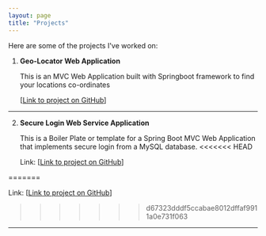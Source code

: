 ```yaml
---
layout: page
title: "Projects"
---
```

<!-- # Projects -->
Here are some of the projects I've worked on:

1. **Geo-Locator Web Application**
   
   This is an MVC Web Application built with Springboot framework to find your locations co-ordinates
   
   [[Link to project on GitHub](https://github.com/danielisangedighi/GeoLocator)]

---

2. **Secure Login Web Service Application**

   This is a Boiler Plate or template for a Spring Boot MVC Web Application that implements secure login from a MySQL database.
<<<<<<< HEAD

   Link: [[Link to project on GitHub](https://github.com/danielisangedighi/login-securitychasis)]

=======

   Link: [[Link to project on GitHub](https://github.com/danielisangedighi/login-securitychasis)]
>>>>>>> d67323dddf5ccabae8012dffaf9911a0e731f063

---
<!--
2. **Project 2**
   Description: [Brief description]
   Link: [Link to project]

-->

